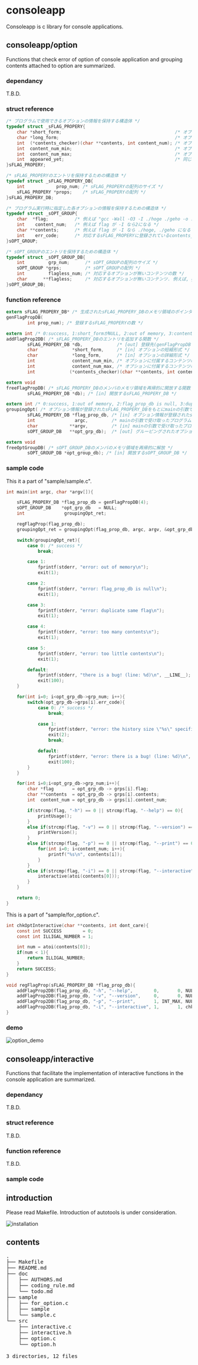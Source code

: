 # consoleapp
Consoleapp is c library for console applications.

## consoleapp/option
Functions that check error of option of console application and grouping contents attached to option are summarized.
### dependancy
T.B.D.
### struct reference
```c
/* プログラムで使用できるオプションの情報を保持する構造体 */
typedef struct _sFLAG_PROPERY{
    char *short_form;                                           /* オプションの短縮形式. 例えば"-v" */
    char *long_form;                                            /* オプションの詳細形式. 例えば"--version" */
    int  (*contents_checker)(char **contents, int content_num); /* オプションに付属するcontentsの正しさを調べるコールバック関数 */
    int  content_num_min;                                       /* オプションに付属するcontentsの最小数 */
    int  content_num_max;                                       /* オプションに付属するcontentsの最大数 */
    int  appeared_yet;                                          /* 同じオプションがすでに指定されたかチェックするためのメモとして用いる */
}sFLAG_PROPERY;
```
```c
/* sFLAG_PROPERYのエントリを保持するための構造体 */
typedef struct _sFLAG_PROPERY_DB{
    int            prop_num; /* sFLAG_PROPERYの配列のサイズ */
    sFLAG_PROPERY *props;    /* sFLAG_PROPERYの配列 */
}sFLAG_PROPERY_DB;
```
```c
/* プログラム実行時に指定した各オプションの情報を保持するための構造体 */
typedef struct _sOPT_GROUP{
    char  *flag;          /* 例えば "gcc -Wall -O3 -I ./hoge ./geho -o ./foo bar1.c bar2.c" の -Wall, -O3, -I, -o がそれぞれ別のsOPT_GROUPのフラグに割り当てられる */
    int    content_num;   /* 例えば flag が -I なら2になる */
    char **contents;      /* 例えば flag が -I なら ./hoge, ./geho になる */
    int    err_code;      /* 対応するsFLAG_PROPERYに登録されているcontents_checker関数の引数にcontent_numとcontentsを適用した際の戻り値  */
}sOPT_GROUP;
```
```c
/* sOPT_GROUPのエントリを保持するための構造体 */
typedef struct _sOPT_GROUP_DB{
    int         grp_num;      /* sOPT_GROUPの配列のサイズ */
    sOPT_GROUP *grps;         /* sOPT_GROUPの配列 */
    int         flagless_num; /* 対応するオプションが無いコンテンツの数 */
    char      **flagless;     /* 対応するオプションが無いコンテンツ. 例えば, gcc -o hoge hoge.c geho.c のhoge.cとgeho.c */
}sOPT_GROUP_DB;
```
### function reference
```c
extern sFLAG_PROPERY_DB* /* 生成されたsFLAG_PROPERY_DBのメモリ領域のポインタ */
genFlagPropDB(     
        int prop_num); /* 登録するsFLAG_PROPERYの数 */
```
```c
extern int /* 0:success, 1:short_formがNULL, 2:out of memory, 3:content_num_minがcontent_num_maxより大きい */
addFlagProp2DB( /* sFLAG_PROPERY_DBのエントリを追加する関数 */
        sFLAG_PROPERY_DB *db,             /* [out] 登録先(genFlagPropDBで作成したsFLAG_PROPERY_DB) */
        char             *short_form,     /* [in] オプションの短縮形式 */
        char             *long_form,      /* [in] オプションの詳細形式 */
        int              content_num_min, /* オプションに付属するコンテンツの最少数 */
        int              content_num_max, /* オプションに付属するコンテンツの最大数 */
        int             (*contents_checker)(char **contents, int content_num)); /* オプションのコンテンツをチェックするコールバック関数 */
```
```c
extern void
freeFlagPropDB( /* sFLAG_PROPERY_DBのメンバのメモリ領域を再帰的に開放する関数 */
        sFLAG_PROPERY_DB *db); /* [in] 開放するsFLAG_PROPERY_DB */
```
```c
extern int /* 0:success, 1:out of memory, 2:flag_prop_db is null, 3:duplicate same flag, 4:too many contents, 5:too little contents */
groupingOpt( /* オプション情報が登録されたsFLAG_PROPERY_DBをもとにmainの引数で取得したargcとargvをグループに分類してsOPT_GROUP_DBのエントリに登録する関数 */
        sFLAG_PROPERY_DB *flag_prop_db, /* [in] オプション情報が登録されたsFLAG_PROPERY_DB */
        int               argc,         /* mainの引数で受け取ったプログラムの引数の数(プログラム名含む) */
        char            **argv,         /* [in] mainの引数で受け取ったプログラムの引数(プログラム名含む) */
        sOPT_GROUP_DB   **opt_grp_db);  /* [out] グルーピングされたオプション情報 */
```
```c
extern void
freeOptGroupDB( /* sOPT_GROUP_DBのメンバのメモリ領域を再帰的に解放 */
        sOPT_GROUP_DB *opt_group_db); /* [in] 開放するsOPT_GROUP_DB */
```
### sample code
This it a part of "sample/sample.c".
```c
int main(int argc, char *argv[]){

    sFLAG_PROPERY_DB *flag_prop_db = genFlagPropDB(4);
    sOPT_GROUP_DB    *opt_grp_db   = NULL;
    int               groupingOpt_ret;

    regFlagProp(flag_prop_db);
    groupingOpt_ret = groupingOpt(flag_prop_db, argc, argv, &opt_grp_db);

    switch(groupingOpt_ret){
        case 0: /* success */
            break;

        case 1:
            fprintf(stderr, "error: out of memory\n");
            exit(1);

        case 2:
            fprintf(stderr, "error: flag_prop_db is null\n");
            exit(1);

        case 3:
            fprintf(stderr, "error: duplicate same flag\n");
            exit(1);

        case 4:
            fprintf(stderr, "error: too many contents\n");
            exit(1);

        case 5:
            fprintf(stderr, "error: too little contents\n");
            exit(1);

        default:
            fprintf(stderr, "there is a bug! (line: %d)\n", __LINE__);
            exit(100);
    }

    for(int i=0; i<opt_grp_db->grp_num; i++){
        switch(opt_grp_db->grps[i].err_code){
            case 0: /* success */
                break;

            case 1: 
                fprintf(stderr, "error: the history size \"%s\" specified with the option \"%s\" is an invalid value\n", opt_grp_db->grps[i].contents[0], opt_grp_db->grps[i].flag);
                exit(2);
                break;

            default:
                fprintf(stderr, "error: there is a bug! (line: %d)\n", __LINE__);
                exit(100);
        }
    }

    for(int i=0;i<opt_grp_db->grp_num;i++){
        char *flag       = opt_grp_db -> grps[i].flag;
        char **contents  = opt_grp_db -> grps[i].contents;
        int  content_num = opt_grp_db -> grps[i].content_num;

        if(strcmp(flag, "-h") == 0 || strcmp(flag, "--help") == 0){
            printUsage();
        }
        else if(strcmp(flag, "-v") == 0 || strcmp(flag, "--version") == 0){
            printVersion();
        }
        else if(strcmp(flag, "-p") == 0 || strcmp(flag, "--print") == 0){
            for(int i=0; i<content_num; i++){
                printf("%s\n", contents[i]);
            }
        }
        else if(strcmp(flag, "-i") == 0 || strcmp(flag, "--interactive") == 0){
            interactive(atoi(contents[0]));
        }
    }

    return 0;
}
```

This is a part of "sample/for_option.c".
```c
int chkOptInteractive(char **contents, int dont_care){
    const int SUCCESS        = 0;
    const int ILLIGAL_NUMBER = 1;

    int num = atoi(contents[0]);
    if(num < 1){
        return ILLIGAL_NUMBER;
    }
    return SUCCESS;
}

void regFlagProp(sFLAG_PROPERY_DB *flag_prop_db){
    addFlagProp2DB(flag_prop_db, "-h", "--help",        0,       0, NULL);
    addFlagProp2DB(flag_prop_db, "-v", "--version",     0,       0, NULL);
    addFlagProp2DB(flag_prop_db, "-p", "--print",       1, INT_MAX, NULL);
    addFlagProp2DB(flag_prop_db, "-i", "--interactive", 1,       1, chkOptInteractive);
}
```
### demo
![option_demo](https://github.com/shosone/consoleapp/doc/option_demo.gif)

## consoleapp/interactive
Functions that facilitate the implementation of interactive functions in the console application are summarized.
### dependancy
T.B.D.
### struct reference
T.B.D.
### function reference
T.B.D.
### sample code

## introduction
Please read Makefile. Introduction of autotools is under consideration.

![installation](https://github.com/shosone/consoleapp/doc/installation.gif)

## contents
<pre>
.
├── Makefile
├── README.md
├── doc
│   ├── AUTHORS.md
│   ├── coding_rule.md
│   └── todo.md
├── sample
│   ├── for_option.c
│   ├── sample
│   └── sample.c
└── src
    ├── interactive.c
    ├── interactive.h
    ├── option.c
    └── option.h

3 directories, 12 files
</pre>
